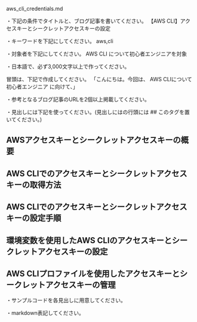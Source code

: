 aws_cli_credentials.md

・下記の条件でタイトルと、ブログ記事を書いてください。
【AWS CLI】アクセスキーとシークレットアクセスキーの設定

・キーワードを下記にしてください。
aws,cli

・対象者を下記にしてください。
  AWS CLI について初心者エンジニアを対象


・日本語で、必ず3,000文字以上で作ってください。

冒頭は、下記で作成してください。
「こんにちは。今回は、
AWS CLIについて初心者エンジニア
に向けて、」

・参考となるブログ記事のURLを2個以上掲載してください。

・見出しには下記を使ってください。(見出しにはの行頭には ## このタグを置いてください。)
## AWSアクセスキーとシークレットアクセスキーの概要
## AWS CLIでのアクセスキーとシークレットアクセスキーの取得方法
## AWS CLIでのアクセスキーとシークレットアクセスキーの設定手順
## 環境変数を使用したAWS CLIのアクセスキーとシークレットアクセスキーの設定
## AWS CLIプロファイルを使用したアクセスキーとシークレットアクセスキーの管理

・サンプルコードを各見出しに用意してください。

・markdown表記してください。

